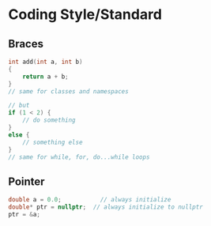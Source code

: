 # Coding Style/Standard

## Braces

```C++
int add(int a, int b)
{
    return a + b;
}
// same for classes and namespaces

// but
if (1 < 2) {
    // do something
}
else {
    // something else
}
// same for while, for, do...while loops
```

## Pointer

```C++
double a = 0.0;           // always initialize
double* ptr = nullptr;  // always initialize to nullptr
ptr = &a;
```